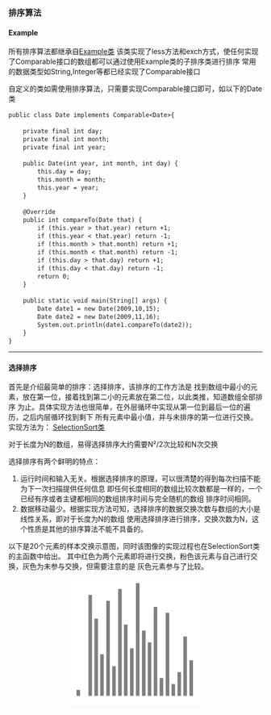 ### 排序算法

#### Example
所有排序算法都继承自[Example类](https://github.com/SunDDD/Sort/blob/master/src/com/algorithms/sort/Example.java)
该类实现了less方法和exch方式，使任何实现了Comparable接口的数组都可以通过使用Example类的子排序类进行排序
常用的数据类型如String,Integer等都已经实现了Comparable接口

自定义的类如需使用排序算法，只需要实现Comparable接口即可，如以下的Date类
```code
public class Date implements Comparable<Date>{

    private final int day;
    private final int month;
    private final int year;

    public Date(int year, int month, int day) {
        this.day = day;
        this.month = month;
        this.year = year;
    }

    @Override
    public int compareTo(Date that) {
        if (this.year > that.year) return +1;
        if (this.year < that.year) return -1;
        if (this.month > that.month) return +1;
        if (this.month < that.month) return -1;
        if (this.day > that.day) return +1;
        if (this.day < that.day) return -1;
        return 0;
    }

    public static void main(String[] args) {
        Date date1 = new Date(2009,10,15);
        Date date2 = new Date(2009,11,16);
        System.out.println(date1.compareTo(date2));
    }
}
```

---

#### 选择排序
首先是介绍最简单的排序：选择排序，该排序的工作方法是
找到数组中最小的元素，放在第一位，接着找到第二小的元素放在第二位，以此类推，知道数组全部排序
为止。具体实现方法也很简单，在外层循环中实现从第一位到最后一位的遍历，之后内层循环找到剩下
所有元素中最小值，并与未排序的第一位进行交换。实现方法为：
[SelectionSort类](https://github.com/SunDDD/Sort/blob/master/src/com/algorithms/sort/selection/SelectionSort.java) <br>

对于长度为N的数组，易得选择排序大约需要N²/2次比较和N次交换

选择排序有两个鲜明的特点：
1. 运行时间和输入无关。根据选择排序的原理，可以很清楚的得到每次扫描不能为下一次扫描提供任何信息
即任何长度相同的数组比较次数都是一样的，一个已经有序或者主键都相同的数组排序时间与完全随机的数组
排序时间相同。
2. 数据移动最少。根据实现方法可知，选择排序的数据交换次数与数组的大小是线性关系，即对于长度为N的数组
使用选择排序进行排序，交换次数为N，这个性质是其他的排序算法不能不具备的。

以下是20个元素的样本交换示意图，同时该图像的实现过程也在SelectionSort类的主函数中给出。
其中红色为两个元素即将进行交换，粉色该元素与自己进行交换，灰色为未参与交换，但需要注意的是
灰色元素参与了比较。
<div align="center">
    <img src="image/selection.gif" width=50% height=50%/>
</div>

